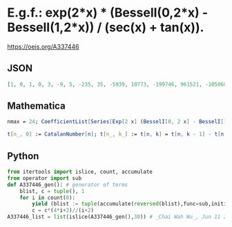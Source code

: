 # E\.g\.f\.: exp\(2\*x\) \* \(BesselI\(0,2\*x\) \- BesselI\(1,2\*x\)\) / \(sec\(x\) \+ tan\(x\)\)\.
https://oeis.org/A337446
## JSON
```JSON
[1, 0, 1, 0, 3, -9, 5, -235, 35, -5939, 10773, -199746, 961521, -10506833, 82135911, -836458064, 8282576627, -90730736923, 1034615625645, -12538466040640, 159529541334325, -2133316798885373, 29875632576041747, -437461119834677379, 6683837093985315589]
```
## Mathematica
```Mathematica
nmax = 24; CoefficientList[Series[Exp[2 x] (BesselI[0, 2 x] - BesselI[1, 2 x])/(Sec[x] + Tan[x]), {x, 0, nmax}], x] Range[0, nmax]!
```
```Mathematica
t[n_, 0] := CatalanNumber[n]; t[n_, k_] := t[n, k] = t[n, k - 1] - t[n - 1, n - k]; a[n_] := t[n, n]; Table[a[n], {n, 0, 24}]
```
## Python
```Python
from itertools import islice, count, accumulate
from operator import sub
def A337446_gen(): # generator of terms
    blist, c = tuple(), 1
    for i in count(0):
        yield (blist := tuple(accumulate(reversed(blist),func=sub,initial=c)))[-1]
        c = c*(4*i+2)//(i+2)
A337446_list = list(islice(A337446_gen(),30)) # _Chai Wah Wu_, Jun 11 2022
```
